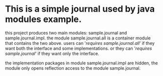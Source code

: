 
# This is a simple journal used by java modules example.

this project produces two main modules: sample.journal and sample.journal.impl.
the module sample.journal.all is a container module that contains the two above.
users can '*requires sample.journal.all*' if they want both the interface and some implementations.
or they can '*requires sample.journal*' if they want only the interface.

the implementation packages in module sample.journal.impl are hidden, the module only opens reflection
access to the module sample.journal.

